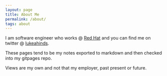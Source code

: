 ```yaml
---
layout: page
title: About Me
permalink: /about/
tags: about
---
```


I am software engineer who works @ [Red Hat](http://redhat.com) and you can find
me on twitter @ [lukeahinds](https://twitter.com/lukeahinds).

These pages tend to be my notes exported to markdown and then checked into my
gitpages repo.

Views are my own and not that my employer, past present or future.
